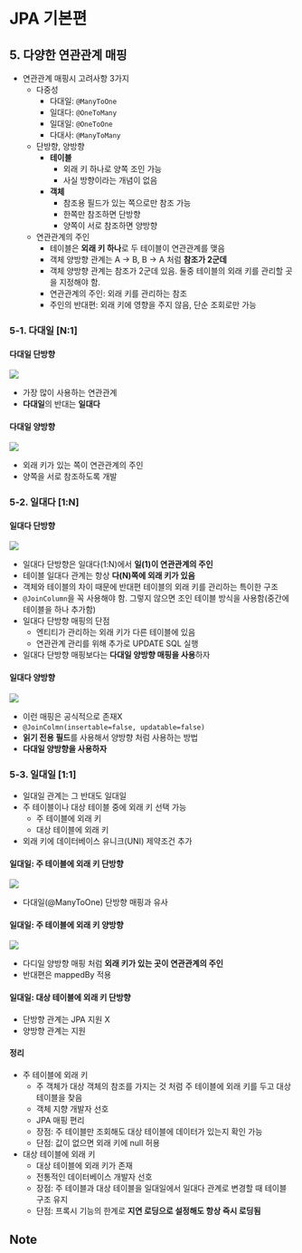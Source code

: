 # JPA 기본편

## 5. 다양한 연관관계 매핑

* 연관관계 매핑시 고려사항 3가지
    * 다중성
        * 다대일: `@ManyToOne`
        * 일대다: `@OneToMany`
        * 일대일: `@OneToOne`
        * 다대사: `@ManyToMany`
    * 단방향, 양방향
        * **테이블**
            * 외래 키 하나로 양쪽 조인 가능
            * 사실 방향이라는 개념이 없음
        * **객체**
            * 참조용 필드가 있는 쪽으로만 참조 가능
            * 한쪽만 참조하면 단방향
            * 양쪽이 서로 참조하면 양방향
    * 연관관계의 주인
        * 테이블은 **외래 키 하나**로 두 테이블이 연관관계를 맺음
        * 객체 양방향 관계는 A -> B, B -> A 처럼 **참조가 2군데**
        * 객체 양방향 관계는 참조가 2군데 있음. 둘중 테이블의 외래 키를 관리할 곳을 지정해야 함.
        * 연관관계의 주인: 외래 키를 관리하는 참조
        * 주인의 반대편: 외래 키에 영향을 주지 않음, 단순 조회로만 가능

### 5-1. 다대일 [N:1]

#### 다대일 단방향

![](https://i.ibb.co/Q9GZ36Q/bandicam-2021-07-15-17-39-57-158.jpg)

* 가장 많이 사용하는 연관관계
* **다대일**의 반대는 **일대다**

#### 다대일 양방향

![](https://i.ibb.co/9ZY47dn/bandicam-2021-07-15-17-41-04-196.jpg)

* 외래 키가 있는 쪽이 연관관계의 주인
* 양쪽을 서로 참조하도록 개발

### 5-2. 일대다 [1:N]

#### 일대다 단방향

![](https://i.ibb.co/yS9VY4X/bandicam-2021-07-15-19-03-08-602.jpg)

* 일대다 단방향은 일대다(1:N)에서 **일(1)이 연관관계의 주인**
* 테이블 일대다 관계는 항상 **다(N)쪽에 외래 키가 있음**
* 객체와 테이블의 차이 때문에 반대편 테이블의 외래 키를 관리하는 특이한 구조
* `@JoinColumn`을 꼭 사용해야 함. 그렇지 않으면 조인 테이블 방식을 사용함(중간에 테이블을 하나 추가함)
* 일대다 단방향 매핑의 단점
    * 엔티티가 관리하는 외래 키가 다른 테이블에 있음
    * 연관관계 관리를 위해 추가로 UPDATE SQL 실행
* 일대다 단방향 매핑보다는 **다대일 양방향 매핑을 사용**하자

#### 일대다 양방향

![](https://i.ibb.co/D5vXrbJ/bandicam-2021-07-15-19-05-44-098.jpg)

* 이런 매핑은 공식적으로 존재X
* `@JoinColmn(insertable=false, updatable=false)`
* **읽기 전용 필드**를 사용해서 양방향 처럼 사용하는 방법
* **다대일 양방향을 사용하자**

### 5-3. 일대일 [1:1]

* 일대일 관계는 그 반대도 일대일
* 주 테이블이나 대상 테이블 중에 외래 키 선택 가능
    * 주 테이블에 외래 키
    * 대상 테이블에 외래 키
* 외래 키에 데이터베이스 유니크(UNI) 제약조건 추가

#### 일대일: 주 테이블에 외래 키 단방향

![](https://i.ibb.co/7NGD5sG/bandicam-2021-07-17-15-14-32-593.jpg)

* 다대일(@ManyToOne) 단방향 매핑과 유사

#### 일대일: 주 테이블에 외래 키 양방향

![](https://i.ibb.co/12Fs0Q7/bandicam-2021-07-17-15-16-09-151.jpg)

* 다디일 양방향 매핑 처럼 **외래 키가 있는 곳이 연관관계의 주인**
* 반대편은 mappedBy 적용

#### 일대일: 대상 테이블에 외래 키 단방향

* 단방향 관계는 JPA 지원 X
* 양방향 관계는 지원

#### 정리

* 주 테이블에 외래 키
    * 주 객체가 대상 객체의 참조를 가지는 것 처럼 주 테이블에 외래 키를 두고 대상 테이블을 찾음
    * 객체 지향 개발자 선호
    * JPA 매핑 편리
    * 장점: 주 테이블만 조회해도 대상 테이블에 데이터가 있는지 확인 가능
    * 단점: 값이 없으면 외래 키에 null 허용
* 대상 테이블에 외래 키
    * 대상 테이블에 외래 키가 존재
    * 전통적인 데이터베이스 개발자 선호
    * 장점: 주 테이블과 대상 테이블을 일대일에서 일대다 관계로 변경할 때 테이블 구조 유지
    * 단점: 프록시 기능의 한계로 **지연 로딩으로 설정해도 항상 즉시 로딩됨**

## Note